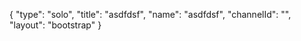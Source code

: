 {
    "type": "solo",
    "title": "asdfdsf",
    "name": "asdfdsf",
    "channelId": "",
    "layout": "bootstrap"
}